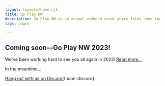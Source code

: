```yaml
---
layout: layouts/home.njk
title: Go Play NW
description: Go Play NW is an annual weekend event where folks come together to play tabletop role-playing, story, board, and card games. Meet new people! Play new games!
tags: pages

---
```

## Coming soon—Go Play NW 2023!
We've been working hard to see you all again in 2023! [Read more…](/blog/2023-02-21)

In the meantime...

[Hang out with us on Discord!](https://discord.gg/AqhayGFexQ){.icon-discord}
